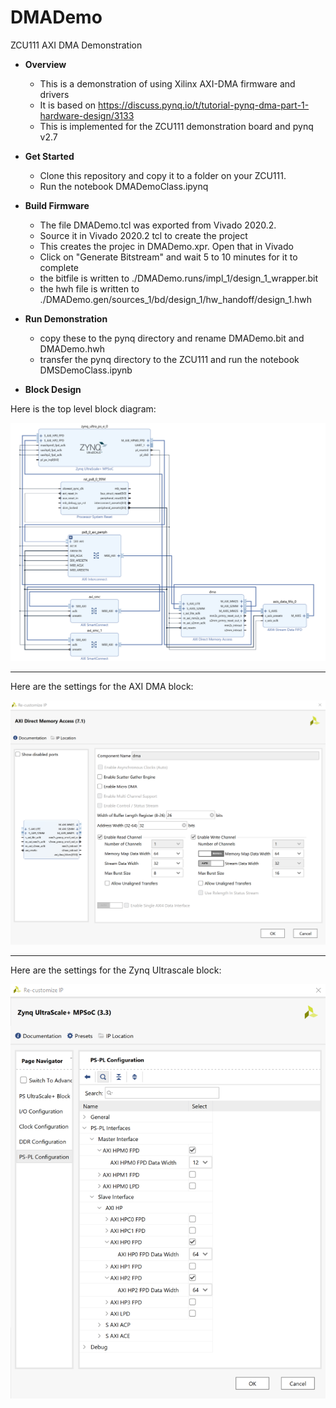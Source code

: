 # DMADemo
ZCU111 AXI DMA Demonstration
* **Overview**
    - This is a demonstration of using Xilinx AXI-DMA firmware and drivers 
    - It is based on https://discuss.pynq.io/t/tutorial-pynq-dma-part-1-hardware-design/3133
    - This is implemented for the ZCU111 demonstration board and pynq v2.7
    

* **Get Started**

    - Clone this repository and copy it to a folder on your ZCU111.  
    - Run the notebook DMADemoClass.ipynq


* **Build Firmware**
    - The file DMADemo.tcl was exported from Vivado 2020.2.  
    - Source it in Vivado 2020.2 tcl to create the project
    - This creates the projec in DMADemo.xpr.  Open that in Vivado
    - Click on "Generate Bitstream" and wait 5 to 10 minutes for it to complete
    - the bitfile is written to ./DMADemo.runs/impl_1/design_1_wrapper.bit
    - the hwh file is written to ./DMADemo.gen/sources_1/bd/design_1/hw_handoff/design_1.hwh
    
* **Run Demonstration**
    - copy these to the pynq directory and rename DMADemo.bit and DMADemo.hwh
    - transfer the pynq directory to the ZCU111 and run the notebook DMSDemoClass.ipynb
    
* **Block Design**

Here is the top level block diagram:

![alt text](./images/DMADemo-block.png "top level block diagram")

---

Here are the settings for the AXI DMA block:

![alt text](./images/DMADemo-axiDMA-setup.png "Logo Title Text 1")

---

Here are the settings for the Zynq Ultrascale block:

![alt text](./images/DMADemo-zynq-ultrascale-setup.png "Logo Title Text 1")

